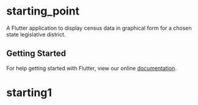 # starting_point

A Flutter application to display census data in graphical form for a chosen state legislative district.

## Getting Started

For help getting started with Flutter, view our online
[documentation](https://flutter.io/).
# starting1
